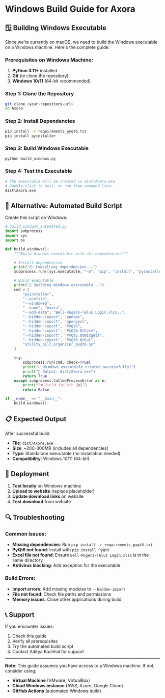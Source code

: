 # Windows Build Guide for Axora

## 🪟 Building Windows Executable

Since we're currently on macOS, we need to build the Windows executable on a Windows machine. Here's the complete guide:

### **Prerequisites on Windows Machine:**

1. **Python 3.11+** installed
2. **Git** (to clone the repository)
3. **Windows 10/11** (64-bit recommended)

### **Step 1: Clone the Repository**

```bash
git clone <your-repository-url>
cd Axora
```

### **Step 2: Install Dependencies**

```bash
pip install -r requirements_pyqt6.txt
pip install pyinstaller
```

### **Step 3: Build Windows Executable**

```bash
python build_windows.py
```

### **Step 4: Test the Executable**

```bash
# The executable will be created in dist/Axora.exe
# Double-click to test, or run from command line:
dist\Axora.exe
```

## 🔧 **Alternative: Automated Build Script**

Create this script on Windows:

```python
# build_windows_automated.py
import subprocess
import sys
import os

def build_windows():
    """Build Windows executable with all dependencies"""

    # Install dependencies
    print("📦 Installing dependencies...")
    subprocess.run([sys.executable, "-m", "pip", "install", "pyinstaller", "pandas", "openpyxl", "PyQt6"])

    # Build executable
    print("🔨 Building Windows executable...")
    cmd = [
        "pyinstaller",
        "--onefile",
        "--windowed",
        "--name", "Axora",
        "--add-data", "Bell-Rogers-Telus Login.xlsx;.",
        "--hidden-import", "pandas",
        "--hidden-import", "openpyxl",
        "--hidden-import", "PyQt6",
        "--hidden-import", "PyQt6.QtCore",
        "--hidden-import", "PyQt6.QtWidgets",
        "--hidden-import", "PyQt6.QtGui",
        "utility_bill_organizer_pyqt6.py"
    ]

    try:
        subprocess.run(cmd, check=True)
        print("✅ Windows executable created successfully!")
        print("📁 Output: dist/Axora.exe")
        return True
    except subprocess.CalledProcessError as e:
        print(f"❌ Build failed: {e}")
        return False

if __name__ == "__main__":
    build_windows()
```

## 📋 **Expected Output**

After successful build:

- **File**: `dist/Axora.exe`
- **Size**: ~200-300MB (includes all dependencies)
- **Type**: Standalone executable (no installation needed)
- **Compatibility**: Windows 10/11 (64-bit)

## 🚀 **Deployment**

1. **Test locally** on Windows machine
2. **Upload to website** (replace placeholder)
3. **Update download links** on website
4. **Test download** from website

## 🔍 **Troubleshooting**

### Common Issues:

- **Missing dependencies**: Run `pip install -r requirements_pyqt6.txt`
- **PyQt6 not found**: Install with `pip install PyQt6`
- **Excel file not found**: Ensure `Bell-Rogers-Telus Login.xlsx` is in the same directory
- **Antivirus blocking**: Add exception for the executable

### Build Errors:

- **Import errors**: Add missing modules to `--hidden-import`
- **File not found**: Check file paths and permissions
- **Memory issues**: Close other applications during build

## 📞 **Support**

If you encounter issues:

1. Check this guide
2. Verify all prerequisites
3. Try the automated build script
4. Contact Aditya Kuchhal for support

---

**Note**: This guide assumes you have access to a Windows machine. If not, consider using:

- **Virtual Machine** (VMware, VirtualBox)
- **Cloud Windows instance** (AWS, Azure, Google Cloud)
- **GitHub Actions** (automated Windows build)


